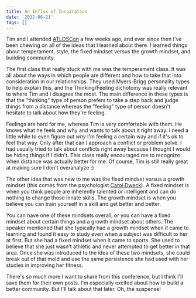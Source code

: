 ```yaml
---
title: An Influx of Inspiration
date: '2012-06-21'
tags: []
---
```


Tim and I attended <a href="http://www.atlantaobjectivists.com/atloscon-2012/" target="_blank">ATLOSCon</a> a few weeks ago, and ever since then I've been chewing on all of the ideas that I learned about there. I learned things about temperament, style, the fixed mindset versus the growth mindset, and building community.

The first class that really stuck with me was the temperament class. It was all about the ways in which people are different and how to take that into consideration in our relationships. They used Myers-Brigg personality types to help explain this, and the Thinking/Feeling dichotomy was really relevant to where Tim and I disagree the most. The main difference in these types is that the "thinking" type of person prefers to take a step back and judge things from a distance whereas the "feeling" type of person doesn't hesitate to talk about how they're feeling.

Feelings are hard for me, whereas Tim is very comfortable with them. He knows what he feels and why and wants to talk about it right away. I need a little while to even figure out<em> why </em>I'm feeling a certain way and if it's ok to feel that way. Only after that can I approach a conflict or problem solve. I had usually tried to talk about conflicts right away because I thought I would be hiding things if I didn't. This class really encouraged me to recognize when distance was actually better for me. Of course, Tim is still really great at making sure I don't overanalyze :)

The other idea that was new to me was the fixed mindset versus a growth mindset (this comes from the psychologist <a href="http://amzn.com/0345472322" target="_blank">Carol Dweck</a>). A fixed mindset is when you think people are inherently talented or intelligent and can do nothing to change those innate skills. The growth mindset is when you believe you can train yourself in a skill and get better and better.

You can have one of these mindsets overall, or you can have a fixed mindset about certain things and a growth mindset about others. The speaker mentioned that she typically had a growth mindset when it came to learning and found it easy to study even when a subject was difficult to her at first. But she had a fixed mindset when it came to sports. She used to believe that she just wasn't athletic and never attempted to get better in that area. Once she was introduced to the idea of these two mindsets, she could break out of that mold and use the same persistence she had used with her studies in improving her fitness.

There's so much more I want to share from this conference, but I think I'll save them for their own posts. I'm especially excited about how to build a better community. But I'll talk about that later. Oh, the suspense!
